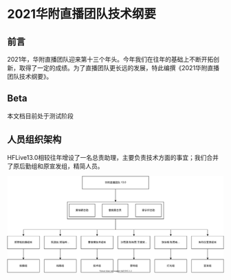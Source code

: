 # 2021华附直播团队技术纲要

## 前言

2021年，华附直播团队迎来第十三个年头。今年我们在往年的基础上不断开拓创新，取得了一定的成绩。为了直播团队更长远的发展，特此编撰《2021华附直播团队技术纲要》。

## Beta

本文档目前处于测试阶段

## 人员组织架构

HFLive13.0相较往年增设了一名总责助理，主要负责技术方面的事宜；我们合并了原后勤组和原宣发组，精简人员。

![人员组织架构](/diagrams/人员组织架构.svg)

